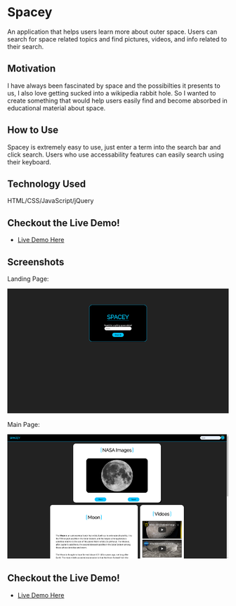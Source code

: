 # Spacey

An application that helps users learn more about outer space. Users can search for space related topics and find pictures, videos, and info related to their search.

## Motivation 

I have always been fascinated by space and the possibilties it presents to us, I also love getting sucked into a wikipedia rabbit hole. So I wanted to create something that would help users easily find and become absorbed in educational material about space.

## How to Use 

Spacey is extremely easy to use, just enter a term into the search bar and click search. Users who use accessability features can easily search using their keyboard. 

## Technology Used

HTML/CSS/JavaScript/jQuery

## Checkout the Live Demo!

- [Live Demo Here](https://fevenden.github.io/Spacey/)

## Screenshots

Landing Page:

![landing](images/landing.png)

Main Page:

![landing](images/main.png)

## Checkout the Live Demo!

- [Live Demo Here](https://fevenden.github.io/Spacey/)
